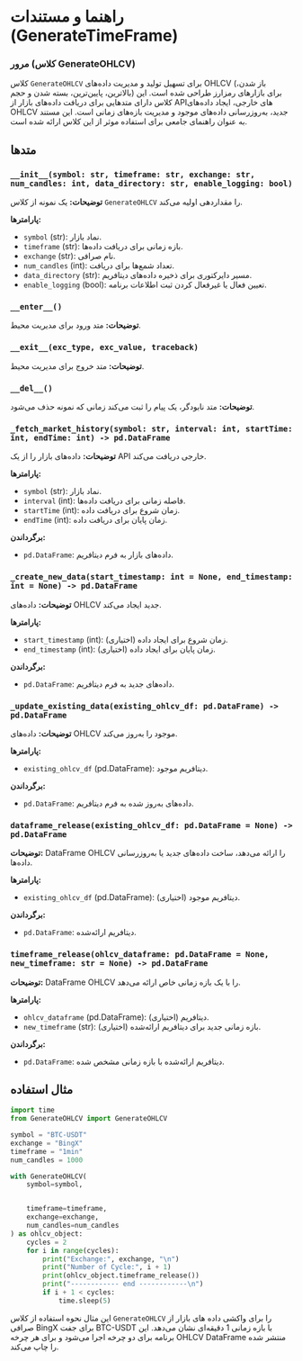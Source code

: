 # راهنما و مستندات (GenerateTimeFrame) 

### مرور (کلاس GenerateOHLCV)
کلاس `GenerateOHLCV` برای تسهیل تولید و مدیریت داده‌های OHLCV (باز شدن، بالاترین، پایین‌ترین، بسته شدن و حجم) برای بازارهای رمزارز طراحی شده است. این کلاس دارای متدهایی برای دریافت داده‌های بازار از API‌های خارجی، ایجاد داده‌های OHLCV جدید، به‌روزرسانی داده‌های موجود و مدیریت بازه‌های زمانی است. این مستند به عنوان راهنمای جامعی برای استفاده موثر از این کلاس ارائه شده است.

## متدها

### `__init__(symbol: str, timeframe: str, exchange: str, num_candles: int, data_directory: str, enable_logging: bool)`
**توضیحات:** یک نمونه از کلاس `GenerateOHLCV` را مقداردهی اولیه می‌کند.

**پارامترها:**
  - `symbol` (str): نماد بازار.
  - `timeframe` (str): بازه زمانی برای دریافت داده‌ها.
  - `exchange` (str): نام صرافی.
  - `num_candles` (int): تعداد شمع‌ها برای دریافت.
  - `data_directory` (str): مسیر دایرکتوری برای ذخیره داده‌های دیتافریم.
  - `enable_logging` (bool): تعیین فعال یا غیرفعال کردن ثبت اطلاعات برنامه.

### `__enter__()`
**توضیحات:** متد ورود برای مدیریت محیط.

### `__exit__(exc_type, exc_value, traceback)`
**توضیحات:** متد خروج برای مدیریت محیط.

### `__del__()`
**توضیحات:** متد نابودگر، یک پیام را ثبت می‌کند زمانی که نمونه حذف می‌شود.

### `_fetch_market_history(symbol: str, interval: int, startTime: int, endTime: int) -> pd.DataFrame`
**توضیحات:** داده‌های بازار را از یک API خارجی دریافت می‌کند.

**پارامترها:**
  - `symbol` (str): نماد بازار.
  - `interval` (int): فاصله زمانی برای دریافت داده‌ها.
  - `startTime` (int): زمان شروع برای دریافت داده.
  - `endTime` (int): زمان پایان برای دریافت داده.

**برگرداندن:**
  - `pd.DataFrame`: داده‌های بازار به فرم دیتافریم.

### `_create_new_data(start_timestamp: int = None, end_timestamp: int = None) -> pd.DataFrame`
**توضیحات:** داده‌های OHLCV جدید ایجاد می‌کند.

**پارامترها:**
  - `start_timestamp` (int): زمان شروع برای ایجاد داده (اختیاری).
  - `end_timestamp` (int): زمان پایان برای ایجاد داده (اختیاری).

**برگرداندن:**
  - `pd.DataFrame`: داده‌های جدید به فرم دیتافریم.

### `_update_existing_data(existing_ohlcv_df: pd.DataFrame) -> pd.DataFrame`
**توضیحات:** داده‌های OHLCV موجود را به‌روز می‌کند.

**پارامترها:**
  - `existing_ohlcv_df` (pd.DataFrame): دیتافریم موجود.

**برگرداندن:**
  - `pd.DataFrame`: داده‌های به‌روز شده به فرم دیتافریم.

### `dataframe_release(existing_ohlcv_df: pd.DataFrame = None) -> pd.DataFrame`
**توضیحات:** DataFrame OHLCV را ارائه می‌دهد، ساخت داده‌های جدید یا به‌روزرسانی داده‌ها.

**پارامترها:**
  - `existing_ohlcv_df` (pd.DataFrame): دیتافریم موجود (اختیاری).

**برگرداندن:**
  - `pd.DataFrame`: دیتافریم ارائه‌شده.

### `timeframe_release(ohlcv_dataframe: pd.DataFrame = None, new_timeframe: str = None) -> pd.DataFrame`
**توضیحات:** DataFrame OHLCV را با یک بازه زمانی خاص ارائه می‌دهد.

**پارامترها:**
  - `ohlcv_dataframe` (pd.DataFrame): دیتافریم (اختیاری).
  - `new_timeframe` (str): بازه زمانی جدید برای دیتافریم ارائه‌شده (اختیاری).


**برگرداندن:**
  - `pd.DataFrame`: دیتافریم ارائه‌شده با بازه زمانی مشخص شده.

## مثال‌ استفاده

```python
import time
from GenerateOHLCV import GenerateOHLCV

symbol = "BTC-USDT"
exchange = "BingX"
timeframe = "1min"
num_candles = 1000

with GenerateOHLCV(
    symbol=symbol,


    timeframe=timeframe,
    exchange=exchange,
    num_candles=num_candles
) as ohlcv_object:
    cycles = 2
    for i in range(cycles):
        print("Exchange:", exchange, "\n")
        print("Number of Cycle:", i + 1)
        print(ohlcv_object.timeframe_release())
        print("------------ end ------------\n")
        if i + 1 < cycles:
            time.sleep(5)
```
این مثال نحوه استفاده از کلاس `GenerateOHLCV` را برای واکشی داده های بازار از صرافی BingX برای جفت BTC-USDT با بازه زمانی 1 دقیقه‌ای نشان می‌دهد. این برنامه برای دو چرخه اجرا می‌شود و برای هر چرخه OHLCV DataFrame منتشر شده را چاپ می‌کند.
